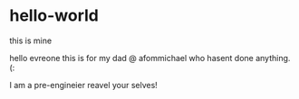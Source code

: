 # hello-world
this is mine

hello evreone this is for my dad @ afommichael who hasent done anything. (:

I am a pre-engineier reavel your selves!
